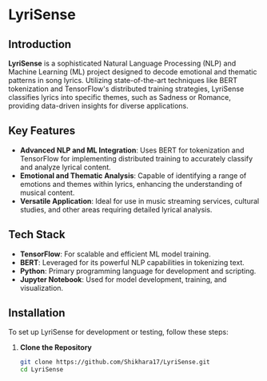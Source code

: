 # LyriSense

## Introduction
**LyriSense** is a sophisticated Natural Language Processing (NLP) and Machine Learning (ML) project designed to decode emotional and thematic patterns in song lyrics. Utilizing state-of-the-art techniques like BERT tokenization and TensorFlow's distributed training strategies, LyriSense classifies lyrics into specific themes, such as Sadness or Romance, providing data-driven insights for diverse applications.

## Key Features
- **Advanced NLP and ML Integration**: Uses BERT for tokenization and TensorFlow for implementing distributed training to accurately classify and analyze lyrical content.
- **Emotional and Thematic Analysis**: Capable of identifying a range of emotions and themes within lyrics, enhancing the understanding of musical content.
- **Versatile Application**: Ideal for use in music streaming services, cultural studies, and other areas requiring detailed lyrical analysis.

## Tech Stack
- **TensorFlow**: For scalable and efficient ML model training.
- **BERT**: Leveraged for its powerful NLP capabilities in tokenizing text.
- **Python**: Primary programming language for development and scripting.
- **Jupyter Notebook**: Used for model development, training, and visualization.

## Installation
To set up LyriSense for development or testing, follow these steps:

1. **Clone the Repository**
   ```bash
   git clone https://github.com/Shikhara17/LyriSense.git
   cd LyriSense

